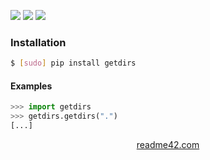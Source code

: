 <!--
https://readme42.com
-->


[![](https://img.shields.io/pypi/v/getdirs.svg?maxAge=3600)](https://pypi.org/project/getdirs/)
[![](https://img.shields.io/badge/License-Unlicense-blue.svg?longCache=True)](https://unlicense.org/)
[![](https://github.com/andrewp-as-is/getdirs.py/workflows/tests42/badge.svg)](https://github.com/andrewp-as-is/getdirs.py/actions)

### Installation
```bash
$ [sudo] pip install getdirs
```

#### Examples
```python
>>> import getdirs
>>> getdirs.getdirs(".")
[...]
```

<p align="center">
    <a href="https://readme42.com/">readme42.com</a>
</p>